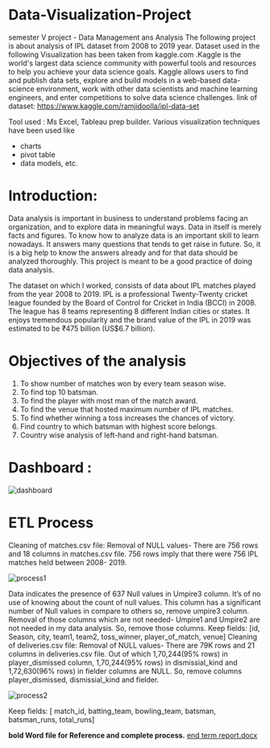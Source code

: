 # Data-Visualization-Project
semester  V project - Data Management ans Analysis
The following project is about analysis of IPL dataset from 2008 to 2019 year. 
Dataset used in the following Visualization has been taken from kaggle.com .Kaggle is the world's largest data science community with powerful tools and resources to help you achieve your data science goals. Kaggle allows users to find and publish data sets, explore and build models in a web-based data-science environment, work with other data scientists and machine learning engineers, and enter competitions to solve data science challenges.
link of dataset: https://www.kaggle.com/ramjidoolla/ipl-data-set

Tool used : Ms Excel, Tableau prep builder. 
Various visualization techniques have been used like
 - charts 
 - pivot table 
 - data models, etc.

<h1>Introduction:</h1>

Data analysis is important in business to understand problems facing an organization, and to explore data in meaningful ways. Data in itself is merely facts and figures. To know how to analyze data is an important skill to learn nowadays. It answers many questions that tends to get raise in future. So, it is a big help to know the answers already and for that data should be analyzed thoroughly. This project is meant to be a good practice of doing data analysis.

The dataset on which I worked, consists of data about IPL matches played from the year 2008 to 2019. IPL is a professional Twenty-Twenty cricket league founded by the Board of Control for Cricket in India (BCCI) in 2008. The league has 8 teams representing 8 different Indian cities or states. It enjoys tremendous popularity and the brand value of the IPL in 2019 was estimated to be ₹475 billion (US$6.7 billion).                                               


<h1>Objectives of the analysis</h1>

1.	To show number of matches won by every team season wise.
2.	To find top 10 batsman.
3.	To find the player with most man of the match award.
4.	To find the venue that hosted maximum number of IPL matches.
5.	To find whether winning a toss increases the chances of victory.
6.	Find country to which batsman with highest score belongs.
7.	Country wise analysis of left-hand and right-hand batsman.

<h1>Dashboard :</h1>

![dashboard](https://user-images.githubusercontent.com/61225994/107218346-81e4d280-6a35-11eb-9b17-69fa7d1a6e84.png)


<h1>ETL Process</h1>
Cleaning of matches.csv file:
Removal of NULL values-
There are 756 rows and 18 columns in matches.csv file. 756 rows imply that there were 756 IPL matches held between 2008- 2019.

![process1](https://user-images.githubusercontent.com/61225994/107217787-b1dfa600-6a34-11eb-876a-5cab2189741a.png)

Data indicates the presence of 637 Null values in Umpire3 column. It’s of no use of knowing about the count of null values. This column has a significant number of Null values in compare to others so, remove umpire3 column.
Removal of those columns which are not needed-
Umpire1 and Umpire2 are not needed in my data analysis. So, remove those columns.
Keep fields: [id, Season, city, team1, team2, toss_winner, player_of_match, venue]
Cleaning of deliveries.csv file:
Removal of NULL values-
There are 79K rows and 21 columns in deliveries.csv file. Out of which 1,70,244(95% rows) in player_dismissed column, 1,70,244(95% rows) in dismissial_kind and 1,72,630(96% rows) in fielder columns are NULL. So, remove columns  player_dismissed, dismissial_kind and fielder.

![process2](https://user-images.githubusercontent.com/61225994/107218022-0daa2f00-6a35-11eb-93b5-a7d45ccf5f1c.png)

Keep fields: [ match_id, batting_team, bowling_team, batsman, batsman_runs, total_runs]


**bold Word file for Reference and complete process.**
[end term report.docx](https://github.com/Tonystark-300/Data-Visualization-Project/files/5943680/end.term.report.docx)


